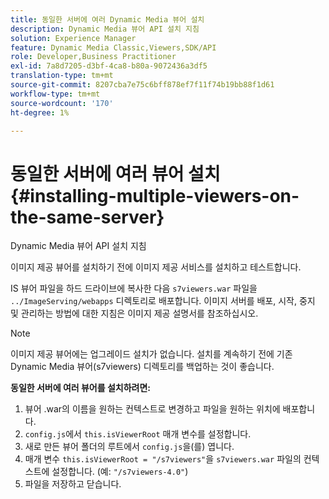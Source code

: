 ```yaml
---
title: 동일한 서버에 여러 Dynamic Media 뷰어 설치
description: Dynamic Media 뷰어 API 설치 지침
solution: Experience Manager
feature: Dynamic Media Classic,Viewers,SDK/API
role: Developer,Business Practitioner
exl-id: 7a8d7205-d3bf-4ca8-b80a-9072436a3df5
translation-type: tm+mt
source-git-commit: 8207cba7e75c6bff878ef7f11f74b19bb88f1d61
workflow-type: tm+mt
source-wordcount: '170'
ht-degree: 1%

---
```


# 동일한 서버에 여러 뷰어 설치{#installing-multiple-viewers-on-the-same-server}

<!-- Updated April 06, 2021 from https://wiki.corp.adobe.com/pages/viewpage.action?spaceKey=scene7qa&title=s7Viewers%2C+S7SDK%2C+S7OnDemand+Release+Notes - Contact is Sasha -->

Dynamic Media 뷰어 API 설치 지침

이미지 제공 뷰어를 설치하기 전에 이미지 제공 서비스를 설치하고 테스트합니다.

IS 뷰어 파일을 하드 드라이브에 복사한 다음 `s7viewers.war` 파일을 `../ImageServing/webapps` 디렉토리로 배포합니다. 이미지 서버를 배포, 시작, 중지 및 관리하는 방법에 대한 지침은 이미지 제공 설명서를 참조하십시오.

>[!NOTE]
>
>이미지 제공 뷰어에는 업그레이드 설치가 없습니다. 설치를 계속하기 전에 기존 Dynamic Media 뷰어(s7viewers) 디렉토리를 백업하는 것이 좋습니다.

**동일한 서버에 여러 뷰어를 설치하려면:**

1. 뷰어 .war의 이름을 원하는 컨텍스트로 변경하고 파일을 원하는 위치에 배포합니다.
1. `config.js`에서 `this.isViewerRoot` 매개 변수를 설정합니다.
1. 새로 만든 뷰어 폴더의 루트에서 `config.js`을(를) 엽니다.
1. 매개 변수 `this.isViewerRoot = "/s7viewers"`을 `s7viewers.war` 파일의 컨텍스트에 설정합니다. (예: `"/s7viewers-4.0"`)
1. 파일을 저장하고 닫습니다.
